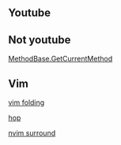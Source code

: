 ## Youtube



## Not youtube

[MethodBase.GetCurrentMethod](https://learn.microsoft.com/en-us/dotnet/api/system.reflection.methodbase.getcurrentmethod?view=net-7.0)

## Vim 

[vim folding](https://www.linux.com/training-tutorials/vim-tips-folding-fun/)

[hop](https://github.com/phaazon/hop.nvim)

[nvim surround](https://github.com/kylechui/nvim-surround)